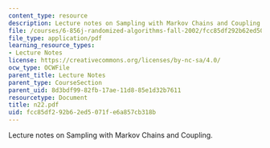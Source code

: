 ```yaml
---
content_type: resource
description: Lecture notes on Sampling with Markov Chains and Coupling.
file: /courses/6-856j-randomized-algorithms-fall-2002/fcc85df292b62ed5071fe6a857cb318b_n22.pdf
file_type: application/pdf
learning_resource_types:
- Lecture Notes
license: https://creativecommons.org/licenses/by-nc-sa/4.0/
ocw_type: OCWFile
parent_title: Lecture Notes
parent_type: CourseSection
parent_uid: 8d3bdf99-82fb-17ae-11d8-85e1d32b7611
resourcetype: Document
title: n22.pdf
uid: fcc85df2-92b6-2ed5-071f-e6a857cb318b
---
```

Lecture notes on Sampling with Markov Chains and Coupling.